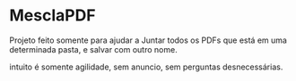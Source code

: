 # MesclaPDF

Projeto feito somente para ajudar a Juntar todos os PDFs que está em uma determinada pasta, e salvar com outro nome.

intuito é somente agilidade, sem anuncio, sem perguntas desnecessárias.
